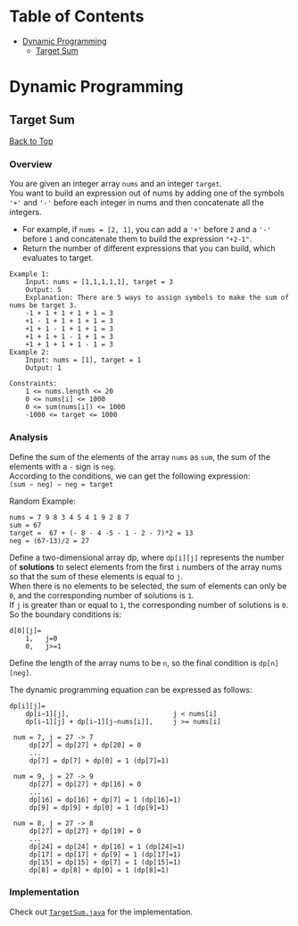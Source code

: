 # Table of Contents
- [Dynamic Programming](#dynamic-programming)
    - [Target Sum](#target-sum)
# Dynamic Programming
## Target Sum
[Back to Top](#table-of-contents) 
### Overview
You are given an integer array `nums` and an integer `target`.  
You want to build an expression out of nums by adding one of the symbols `'+'` and `'-'` 
before each integer in nums and then concatenate all the integers.

+ For example, if `nums = [2, 1]`, you can add a `'+'` before `2` and a `'-'` before `1` and concatenate 
them to build the expression `"+2-1"`.
+ Return the number of different expressions that you can build, which evaluates to target.

```text
Example 1:  
    Input: nums = [1,1,1,1,1], target = 3
    Output: 5
    Explanation: There are 5 ways to assign symbols to make the sum of nums be target 3.
    -1 + 1 + 1 + 1 + 1 = 3
    +1 - 1 + 1 + 1 + 1 = 3
    +1 + 1 - 1 + 1 + 1 = 3
    +1 + 1 + 1 - 1 + 1 = 3
    +1 + 1 + 1 + 1 - 1 = 3
Example 2:
    Input: nums = [1], target = 1
    Output: 1

Constraints:
    1 <= nums.length <= 20
    0 <= nums[i] <= 1000
    0 <= sum(nums[i]) <= 1000
    -1000 <= target <= 1000
```
### Analysis
Define the sum of the elements of the array `nums` as `sum`, the sum of the elements with a `-` sign is `neg`.  
According to the conditions, we can get the following expression:   
`(sum − neg) − neg = target`  

Random Example:
```text
nums = 7 9 8 3 4 5 4 1 9 2 8 7  
sum = 67  
target =  67 + (- 8 - 4 -5 - 1 - 2 - 7)*2 = 13  
neg = (67-13)/2 = 27
```
Define a two-dimensional array dp, where `dp[i][j]` represents the number of **solutions** 
to select elements from the first `i` numbers of the array nums so that the sum of these elements is equal to `j`.  
When there is no elements to be selected, the sum of elements can only be `0`, 
and the corresponding number of solutions is `1`.  
If `j` is greater than or equal to `1`, the corresponding number of solutions is `0`.  
So the boundary conditions is:
```text
d[0][j]=
    1,   j=0
    0,   j>=1
```
Define the length of the array nums to be `n`, so the final condition is `dp[n][neg]`.

The dynamic programming equation can be expressed as follows:
```text
dp[i][j]=
    dp[i−1][j],                          j < nums[i]
    dp[i−1][j] + dp[i−1][j−nums[i]],     j >= nums[i] 
```

```text
 num = 7, j = 27 -> 7
     dp[27] = dp[27] + dp[20] = 0
     ...
     dp[7] = dp[7] + dp[0] = 1 (dp[7]=1)
```
```text
 num = 9, j = 27 -> 9
     dp[27] = dp[27] + dp[16] = 0
     ...
     dp[16] = dp[16] + dp[7] = 1 (dp[16]=1)
     dp[9] = dp[9] + dp[0] = 1 (dp[9]=1)
```
```text
 num = 8, j = 27 -> 8
     dp[27] = dp[27] + dp[19] = 0
     ...
     dp[24] = dp[24] + dp[16] = 1 (dp[24]=1)
     dp[17] = dp[17] + dp[9] = 1 (dp[17]=1)
     dp[15] = dp[15] + dp[7] = 1 (dp[15]=1)
     dp[8] = dp[8] + dp[0] = 1 (dp[8]=1)
```
### Implementation
Check out [`TargetSum.java`](dynamicprogramming/TargetSum.java) for the implementation.
